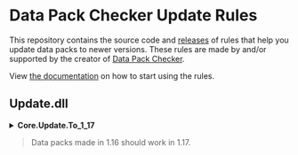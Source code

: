 # Data Pack Checker Update Rules
This repository contains the source code and [releases](https://github.com/Bertie2011/DataPackCheckerUpdateRules/releases) of rules that help you update data packs to newer versions. These rules are made by and/or supported by the creator of [Data Pack Checker](https://github.com/Bertie2011/DataPackChecker).

View [the documentation](https://github.com/Bertie2011/DataPackChecker/wiki/For-Data-Pack-Creators) on how to start using the rules.

## Update.dll
<details><summary><b>Core.Update.To_1_17</b><blockquote>Data packs made in 1.16 should work in 1.17.</blockquote></summary>
This rule will report issues and suggestions to help updating 1.16 data packs for 1.17.
</details>

